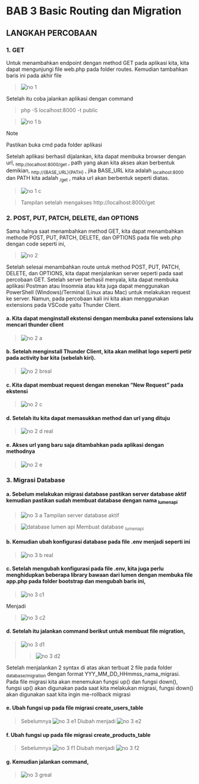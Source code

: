 # BAB 3 Basic Routing dan Migration

## LANGKAH PERCOBAAN
### 1. GET
Untuk menambahkan endpoint dengan method GET pada aplikasi kita, kita dapat mengunjungi file web.php pada folder routes. Kemudian tambahkan baris ini pada akhir file
> ![no 1](https://github.com/anasRafitiya/Praktikum-Pemrograman-Integratif/assets/125624764/ffbaf946-112a-45ec-8a4b-db8b964e72da)

Setelah itu coba jalankan aplikasi dengan command 
> php -S localhost:8000 -t public

> ![no 1 b](https://github.com/anasRafitiya/Praktikum-Pemrograman-Integratif/assets/125624764/41110745-94ce-4ea5-9830-df6fdeae7589)

> [!NOTE]
> Pastikan buka cmd pada folder aplikasi

Setelah aplikasi berhasil dijalankan, kita dapat membuka browser dengan url, <sub>http://localhost:8000/get</sub> , path yang akan kita akses akan berbentuk demikian, <sub>http://{BASE_URL}{PATH}</sub> , jika BASE_URL kita adalah <sub>localhost:8000</sub> dan PATH kita adalah <sub>/get</sub> , maka url akan berbentuk seperti diatas.
> ![no 1 c](https://github.com/anasRafitiya/Praktikum-Pemrograman-Integratif/assets/125624764/f2fa2340-c764-47c8-9d98-29d99e3fb2d5)

> Tampilan setelah mengakses http://localhost:8000/get

### 2. POST, PUT, PATCH, DELETE, dan OPTIONS 
Sama halnya saat menambahkan method GET, kita dapat menambahkan methode POST, PUT, PATCH, DELETE, dan OPTIONS pada file web.php dengan code seperti ini,
> ![no 2](https://github.com/anasRafitiya/Praktikum-Pemrograman-Integratif/assets/125624764/8db82c27-22ff-4698-81b8-344e2e4c6c15)

Setelah selesai menambahkan route untuk method POST, PUT, PATCH, DELETE, dan OPTIONS, kita dapat menjalankan server seperti pada saat percobaan GET. Setelah server berhasil menyala, kita dapat membuka aplikasi Postman atau Insomnia atau kita juga dapat menggunakan PowerShell (Windows)/Terminal (Linux atau Mac) untuk melakukan request ke server. Namun, pada percobaan kali ini kita akan menggunakan extensions pada VSCode yaitu Thunder Client.
#### a.	Kita dapat menginstall ekstensi dengan membuka panel extensions lalu mencari thunder client
> ![no 2 a](https://github.com/anasRafitiya/Praktikum-Pemrograman-Integratif/assets/125624764/9fb26967-c0b0-41a5-9181-0ca44b9a8a66)

#### b.	Setelah menginstall Thunder Client, kita akan melihat logo seperti petir pada activity bar kita (sebelah kiri).
> ![no 2 breal](https://github.com/anasRafitiya/Praktikum-Pemrograman-Integratif/assets/125624764/fae61c85-d628-470e-92f2-b45d6446cd80)

#### c.	Kita dapat membuat request dengan menekan “New Request” pada ekstensi
> ![no 2 c](https://github.com/anasRafitiya/Praktikum-Pemrograman-Integratif/assets/125624764/cc830252-4a68-4f6b-8e01-55a259da25a5)

#### d.	Setelah itu kita dapat memasukkan method dan url yang dituju
> ![no 2 d real](https://github.com/anasRafitiya/Praktikum-Pemrograman-Integratif/assets/125624764/53cb9768-909a-45bf-9091-f704a56dc9b9)

#### e.	Akses url yang baru saja ditambahkan pada aplikasi dengan methodnya
> ![no 2 e](https://github.com/anasRafitiya/Praktikum-Pemrograman-Integratif/assets/125624764/a3aee757-2249-480c-97fa-88b9c3d829b8)

### 3.	Migrasi Database
#### a.	Sebelum melakukan migrasi database pastikan server database aktif kemudian pastikan sudah membuat database dengan nama <sub>lumenapi</sub>
> ![no 3 a](https://github.com/anasRafitiya/Praktikum-Pemrograman-Integratif/assets/125624764/da795ff2-d712-4a57-8927-fc0fcfac726e)
> Tampilan server database aktif

> ![database lumen api](https://github.com/anasRafitiya/Praktikum-Pemrograman-Integratif/assets/125624764/b854548f-2f9f-42b9-8d42-59cc0cb08956)
> Membuat database <sub>lumenapi</sub>

#### b.	Kemudian ubah konfigurasi database pada file .env menjadi seperti ini
> ![no 3 b real](https://github.com/anasRafitiya/Praktikum-Pemrograman-Integratif/assets/125624764/9ada509d-f22a-41df-9ba2-c41c1b5f2c48)

#### c.	Setelah mengubah konfigurasi pada file .env, kita juga perlu menghidupkan beberapa library bawaan dari lumen dengan membuka file app.php pada folder bootstrap dan mengubah baris ini,
> ![no 3 c1](https://github.com/anasRafitiya/Praktikum-Pemrograman-Integratif/assets/125624764/f51c0e4c-7f24-4da3-82e5-2f7e8fc59534)

Menjadi
> ![no 3 c2](https://github.com/anasRafitiya/Praktikum-Pemrograman-Integratif/assets/125624764/596df9fa-44b4-43f0-8bcf-74cb64c2b347)

#### d.	Setelah itu jalankan command berikut untuk membuat file migration,
> ![no 3 d1](https://github.com/anasRafitiya/Praktikum-Pemrograman-Integratif/assets/125624764/5dc9c73d-1666-4383-9de5-d317231777a4)
> > ![no 3 d2](https://github.com/anasRafitiya/Praktikum-Pemrograman-Integratif/assets/125624764/2643c2bc-a981-4bb3-abce-57c4477beb48)

Setelah menjalankan 2 syntax di atas akan terbuat 2 file pada folder <sub>database/migration</sub> dengan format YYY_MM_DD_HHmmss_nama_migrasi. Pada file migrasi kita akan menemukan fungsi up() dan fungsi down(), fungsi up() akan digunakan pada saat kita melakukan migrasi, fungsi down() akan digunakan saat kita ingin me-rollback migrasi

#### e.	Ubah fungsi up pada file migrasi create_users_table
> Sebelumnya
> ![no 3 e1](https://github.com/anasRafitiya/Praktikum-Pemrograman-Integratif/assets/125624764/6313e37c-1d65-43cb-ac6d-165f6d463f2e)
> Diubah menjadi
> ![no 3 e2](https://github.com/anasRafitiya/Praktikum-Pemrograman-Integratif/assets/125624764/e6dec90d-6be9-4a96-beae-b38635414fd9)

#### f.	Ubah fungsi up pada file migrasi <ub>create_products_table</sub>
> Sebelumnya
> ![no 3 f1](https://github.com/anasRafitiya/Praktikum-Pemrograman-Integratif/assets/125624764/3197bd81-4ee2-4aa6-9023-ebe39d03692c)
> Diubah menjadi
> ![no 3 f2](https://github.com/anasRafitiya/Praktikum-Pemrograman-Integratif/assets/125624764/0eb90b38-c65f-41fb-bf35-0eccca7f4c41)

#### g.	Kemudian jalankan command,
> ![no 3 greal](https://github.com/anasRafitiya/Praktikum-Pemrograman-Integratif/assets/125624764/27458442-359c-445d-a0df-f2094924f68d)

